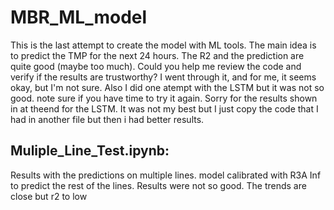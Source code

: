 # MBR_ML_model
This is the last attempt to create the model with ML tools.
The main idea is to predict the TMP for the next 24 hours.
The R2 and the prediction are quite good (maybe too much).
Could you help me review the code and verify if the results are trustworthy?
I went through it, and for me, it seems okay, but I'm not sure.
Also I did one atempt with the LSTM but it was not so good. note sure if you have time to try it again. Sorry for the results shown in at theend for the LSTM.
It was not my best but I just copy the code that I had in another file but then i had better results.

## Muliple_Line_Test.ipynb:
Results with the predictions on multiple lines. model calibrated with R3A Inf to predict the rest of the lines. 
Results were not so good.
The trends are close but r2 to low